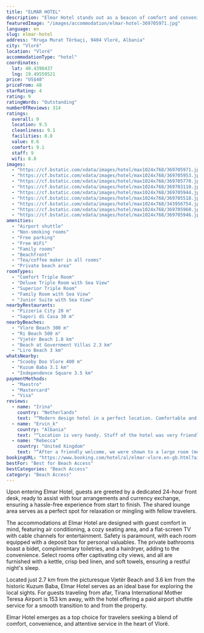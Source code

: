 ```yaml
---
title: "ELMAR HOTEL"
description: "Elmar Hotel stands out as a beacon of comfort and convenience in Vlorë, offering guests an exceptional stay mere steps away from the pristine Vlore Beach and the vibrant Ri Beach."
featuredImage: "/images/accommodation/elmar-hotel-369705971.jpg"
language: en
slug: elmar-hotel
address: "Rruga Murat Tërbaçi, 9404 Vlorë, Albania"
city: "Vlorë"
location: "Vlorë"
accommodationType: "hotel"
coordinates:
  lat: 40.4398437
  lng: 19.49559521
price: "US$48"
priceFrom: 48
starRating: 4
rating: 9
ratingWords: "Outstanding"
numberOfReviews: 314
ratings:
  overall: 9
  location: 9.5
  cleanliness: 9.1
  facilities: 8.8
  value: 8.6
  comfort: 9.1
  staff: 9
  wifi: 8.8
images:
  - "https://cf.bstatic.com/xdata/images/hotel/max1024x768/369705971.jpg?k=b4e1d9318a0e7fa204ace80374da4935a0011b49d33f4fa5a61c0950552a8d49&o=&hp=1"
  - "https://cf.bstatic.com/xdata/images/hotel/max1024x768/369705953.jpg?k=6893485261435605a229739f981848db78c3f2d233d3261d515dab9d4d833db9&o=&hp=1"
  - "https://cf.bstatic.com/xdata/images/hotel/max1024x768/369705770.jpg?k=c1a04b834ba8e9510dd88678539cae24a12144eba6f11e0195495da82fa8fd71&o=&hp=1"
  - "https://cf.bstatic.com/xdata/images/hotel/max1024x768/369703110.jpg?k=d754468d9d876cee3fb2501ff00e8e2cb706da8040e048b1a66e7f292a641ef4&o=&hp=1"
  - "https://cf.bstatic.com/xdata/images/hotel/max1024x768/369705944.jpg?k=95c2198f6096fd9218bf2bea3b39b026a9c5391e8a2a24d768fea91bff40c315&o=&hp=1"
  - "https://cf.bstatic.com/xdata/images/hotel/max1024x768/369705518.jpg?k=5c5d52afa98e43ffb248b0312feb4b83006703f244effbdb12048c24094a4099&o=&hp=1"
  - "https://cf.bstatic.com/xdata/images/hotel/max1024x768/343956754.jpg?k=fd4ec6c33c9a3907f696ad15bfec36929504843edca4d9df616a91807059166a&o=&hp=1"
  - "https://cf.bstatic.com/xdata/images/hotel/max1024x768/369705960.jpg?k=7ec8df4e6dbde7ad2e4848c25a6bad27d837e78f48406f2506c9ace7becca466&o=&hp=1"
  - "https://cf.bstatic.com/xdata/images/hotel/max1024x768/369705946.jpg?k=d04aeaf8845e628bc76f699522aaa999a2abccddf55c7a4dc313696c525c7fe0&o=&hp=1"
amenities:
  - "Airport shuttle"
  - "Non-smoking rooms"
  - "Free parking"
  - "Free WiFi"
  - "Family rooms"
  - "Beachfront"
  - "Tea/coffee maker in all rooms"
  - "Private beach area"
roomTypes:
  - "Comfort Triple Room"
  - "Deluxe Triple Room with Sea View"
  - "Superior Triple Room"
  - "Family Room with Sea View"
  - "Junior Suite with Sea View"
nearbyRestaurants:
  - "Pizzeria City 20 m"
  - "Sapori di Casa 30 m"
nearbyBeaches:
  - "Vlore Beach 300 m"
  - "Ri Beach 500 m"
  - "Vjetër Beach 1.8 km"
  - "Beach at Government Villas 2.3 km"
  - "Liro Beach 3 km"
whatsNearby:
  - "Scooby Doo Vlore 400 m"
  - "Kuzum Baba 3.1 km"
  - "Independence Square 3.5 km"
paymentMethods:
  - "Maestro"
  - "Mastercard"
  - "Visa"
reviews:
  - name: "Irina"
    country: "Netherlands"
    text: "“Modern design hotel in a perfect location. Comfortable and clean rooms with sea views. Parking available.”"
  - name: "Ervin_k"
    country: "Albania"
    text: "“Location is very handy. Stuff of the hotel was very friendly. Large room. Very clean.”"
  - name: "Rebecca"
    country: "United Kingdom"
    text: "“After a friendly welcome, we were shown to a large room (more like an apartment!) with beautiful floor to ceiling 180 degree view windows. It was amazing to wake up to a gorgeous view directly of the beach. Breakfast was also good, made to order...”"
bookingURL: "https://www.booking.com/hotel/al/elmar-vlore.en-gb.html?aid=8035640"
bestFor: "Best for Beach Access"
bestCategories: "Beach Access"
category: "Beach Access"
---
```


Upon entering Elmar Hotel, guests are greeted by a dedicated 24-hour front desk, ready to assist with tour arrangements and currency exchange, ensuring a hassle-free experience from start to finish. The shared lounge area serves as a perfect spot for relaxation or mingling with fellow travelers.

The accommodations at Elmar Hotel are designed with guest comfort in mind, featuring air conditioning, a cozy seating area, and a flat-screen TV with cable channels for entertainment. Safety is paramount, with each room equipped with a deposit box for personal valuables. The private bathrooms boast a bidet, complimentary toiletries, and a hairdryer, adding to the convenience. Select rooms offer captivating city views, and all are furnished with a kettle, crisp bed linen, and soft towels, ensuring a restful night's sleep.

Located just 2.7 km from the picturesque Vjetër Beach and 3.6 km from the historic Kuzum Baba, Elmar Hotel serves as an ideal base for exploring the local sights. For guests traveling from afar, Tirana International Mother Teresa Airport is 153 km away, with the hotel offering a paid airport shuttle service for a smooth transition to and from the property.

Elmar Hotel emerges as a top choice for travelers seeking a blend of comfort, convenience, and attentive service in the heart of Vlorë.